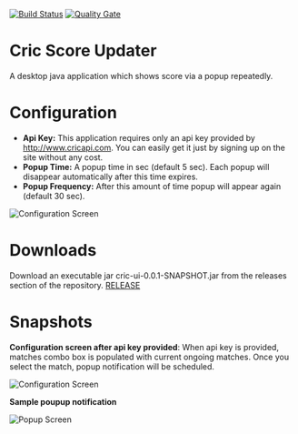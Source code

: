 [![Build Status](https://travis-ci.com/hemantsonu20/cric-score-updater.svg?branch=master)](https://travis-ci.com/hemantsonu20/cric-score-updater)
[![Quality Gate](https://sonarcloud.io/api/project_badges/measure?project=com.github.hemantsonu20%3Acric-score-updater&metric=alert_status)](https://sonarcloud.io/dashboard?id=com.github.hemantsonu20%3Acric-score-updater)
# Cric Score Updater
A desktop java application which shows score via a popup repeatedly.

# Configuration
* **Api Key:** This application requires only an api key provided by http://www.cricapi.com. You can easily get it just by signing up on the site without any cost.
* **Popup Time:** A popup time in sec (default 5 sec). Each popup will disappear automatically after this time expires.
* **Popup Frequency:** After this amount of time popup will appear again (default 30 sec).

![Configuration Screen](docs/setting-frame.PNG)

# Downloads
Download an executable jar cric-ui-0.0.1-SNAPSHOT.jar from the releases section of the repository. [RELEASE](https://github.com/hemantsonu20/cric-score-updater/releases)

# Snapshots
**Configuration screen after api key provided**: When api key is provided, matches combo box is populated with current ongoing matches. Once you select the match, popup notification will be scheduled.

![Configuration Screen](docs/setting-frame-populated.PNG)

**Sample poupup notification**

![Popup Screen](docs/popup.PNG)
